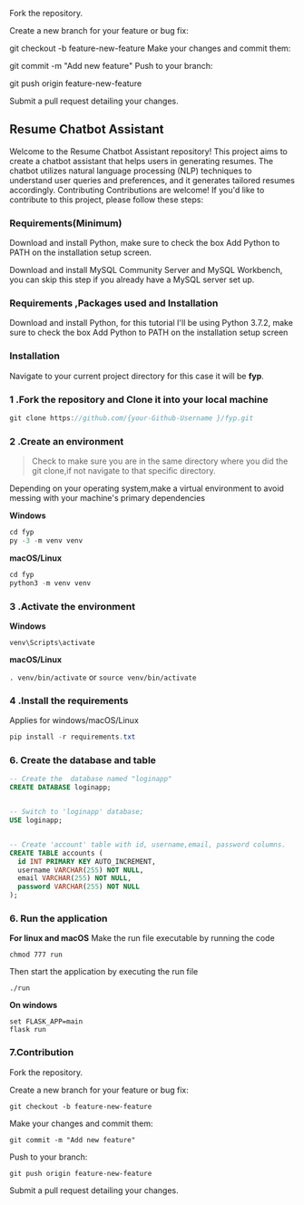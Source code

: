 

Fork the repository.

Create a new branch for your feature or bug fix:

git checkout -b feature-new-feature
Make your changes and commit them:

git commit -m "Add new feature"
Push to your branch:

git push origin feature-new-feature

Submit a pull request detailing your changes.


## Resume Chatbot Assistant
Welcome to the Resume Chatbot Assistant repository! This project aims to create a chatbot assistant that helps users in generating resumes. The chatbot utilizes natural language processing (NLP) techniques to understand user queries and preferences, and it generates tailored resumes accordingly.
Contributing
Contributions are welcome! If you'd like to contribute to this project, please follow these steps:



### Requirements(Minimum)

Download and install Python, make sure to check the box Add Python to PATH on the installation setup screen. </p>
Download and install MySQL Community Server and MySQL Workbench, you can skip this step if you already have a MySQL server set up. </p>



### Requirements ,Packages used and Installation
Download and install Python, for this tutorial I'll be using Python 3.7.2, make sure to check the box Add Python to PATH on the installation setup screen
 
### Installation
Navigate to your current project directory for this case it will be **fyp**. <br>

### 1 .Fork the repository and Clone it into your local machine
```csharp
git clone https://github.com/{your-Github-Username }/fyp.git
```
          
### 2 .Create an environment
> Check to make sure you are in the same directory where you did the git clone,if not navigate to that specific directory.

Depending on your operating system,make a virtual environment to avoid messing with your machine's primary dependencies
          
**Windows**
          
```csharp
cd fyp
py -3 -m venv venv

```
          
**macOS/Linux**
          
```csharp
cd fyp
python3 -m venv venv

```

### 3 .Activate the environment
          
**Windows** 

```venv\Scripts\activate```
          
**macOS/Linux**

```. venv/bin/activate```
or
```source venv/bin/activate```

### 4 .Install the requirements

Applies for windows/macOS/Linux

```csharp
pip install -r requirements.txt
```


### 6. Create the database and table 

```sql
-- Create the  database named "loginapp"
CREATE DATABASE loginapp;


-- Switch to 'loginapp' database; 
USE loginapp; 


-- Create 'account' table with id, username,email, password columns. 
CREATE TABLE accounts (
  id INT PRIMARY KEY AUTO_INCREMENT,
  username VARCHAR(255) NOT NULL,
  email VARCHAR(255) NOT NULL,
  password VARCHAR(255) NOT NULL
); 
```

### 6. Run the application 

**For linux and macOS**
Make the run file executable by running the code

```chmod 777 run```

Then start the application by executing the run file

```./run```

**On windows**
```
set FLASK_APP=main
flask run
```

### 7.Contribution

Fork the repository.

Create a new branch for your feature or bug fix:
```
git checkout -b feature-new-feature
```
Make your changes and commit them:
```
git commit -m "Add new feature"
```
Push to your branch:
```
git push origin feature-new-feature
```

Submit a pull request detailing your changes.

